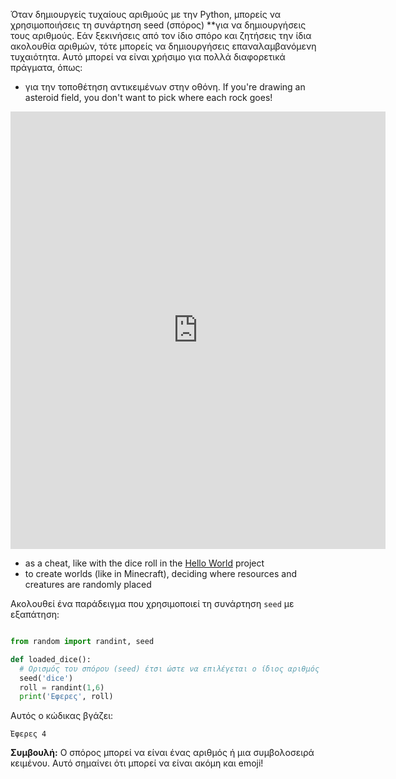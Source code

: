 Όταν δημιουργείς τυχαίους αριθμούς με την Python, μπορείς να χρησιμοποιήσεις τη συνάρτηση </strong>seed (σπόρος) **για να δημιουργήσεις τους αριθμούς. Εάν ξεκινήσεις από τον ίδιο σπόρο και ζητήσεις την ίδια ακολουθία αριθμών, τότε μπορείς να δημιουργήσεις επαναλαμβανόμενη τυχαιότητα. Αυτό μπορεί να είναι χρήσιμο για πολλά διαφορετικά πράγματα, όπως:</p>

- για την τοποθέτηση αντικειμένων στην οθόνη. If you're drawing an asteroid field, you don't want to pick where each rock goes!

<iframe src="https://editor.raspberrypi.org/en/embed/viewer/dodge-asteroids-example" width="600" height="700" frameborder="0" marginwidth="0" marginheight="0" allowfullscreen>
</iframe>

- as a cheat, like with the dice roll in the [Hello World](https://projects.raspberrypi.org/en/projects/hello-world) project
- to create worlds (like in Minecraft), deciding where resources and creatures are randomly placed


Ακολουθεί ένα παράδειγμα που χρησιμοποιεί τη συνάρτηση `seed` με εξαπάτηση:

```python

from random import randint, seed

def loaded_dice():
  # Ορισμός του σπόρου (seed) έτσι ώστε να επιλέγεται ο ίδιος αριθμός
  seed('dice')
  roll = randint(1,6)
  print('Εφερες', roll)

```
Αυτός ο κώδικας βγάζει:

```
Έφερες 4
```

**Συμβουλή:** Ο σπόρος μπορεί να είναι ένας αριθμός ή μια συμβολοσειρά κειμένου. Αυτό σημαίνει ότι μπορεί να είναι ακόμη και emoji!
